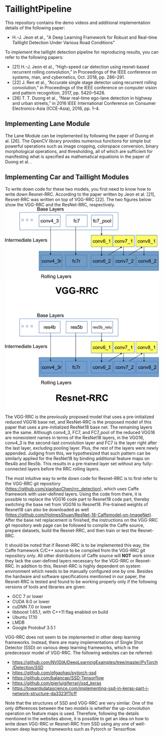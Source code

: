 # TaillightPipeline

This repository contains the demo videos and additional implementation details of the following paper:

-    H.-J. Jeon et al., "A Deep Learning Framework for Robust and Real-time Taillight Detection Under Various Road Conditions"

To implement the taillight detection pipeline for reproducing results, you can refer to the following papers:
-	[21] H.-J. Jeon et al., “High-speed car detection using resnet-based recurrent rolling convolution,” in Proceedings of the IEEE conference on systems, man, and cybernetics, Oct. 2018, pp. 286–291.
-	[22] J. Ren et al., “Accurate single stage detector using recurrent rolling convolution,” in Proceedings of the IEEE conference on computer vision and pattern recognition, 2017, pp. 5420–5428.
-	[26] T. T. Duong et al., “Near real-time ego-lane detection in highway and urban streets,” in 2016 IEEE International Conference on Consumer Electronics-Asia (ICCE-Asia), 2016, pp. 1–4.


## Implementing Lane Module

The Lane Module can be implemented by following the paper of Duong et al. [26]. The OpenCV library provides numerous functions for simple but powerful operations such as image cropping, colorspace conversion, binary morphological operations, and thresholding, all of which are sufficient for manifesting what is specified as mathematical equations in the paper of Duong et al. .

## Implementing Car and Taillight Modules

To write down code for these two models, you first need to know how to write down Resnet-RRC. According to the paper written by Jeon et al. [21], Resnet-RRC was written on top of VGG-RRC [22]. The two figures below show the VGG-RRC and the ResNet-RRC, respectively.
![VGG-RRC vs Resnet-RRC](https://github.com/SKKU-AutoLab-VSW/TaillightPipeline/blob/main/vggRRC-vs-resnetRRC.png)

The VGG-RRC is the previously proposed model that uses a pre-initialized reduced VGG16 base net, and ResNet-RRC is the proposed model of this paper that uses a pre-initialized ResNet18 base net. The remaining layers are the same. Although conv4_3, FC7, and FC7_pool of the reduced VGG16 are nonexistent names in terms of the ResNet18 layers, in the VGG16, conv4_3 is the second-last convolution layer and FC7 is the layer right after the last layer, excluding pooling layer. Plus, the rest of the layers were newly appended. Judging from this, we hypothesized that such pattern can be similarly applied for the ResNet18 by binding additional feature maps on Res4b and Res5b. This results in a pre-trained layer set without any fully-connected layers before the RRC rolling layers.

The most intuitive way to write down code for Resnet-RRC is to first refer to the VGG-RRC git repository (https://github.com/xiaohaoChen/rrc_detection), which uses Caffe framework with user-defined layers. Using the code from there, it is possible to replace the VGG16 code part to Resnet18 code part, thereby switching the base net from VGG16 to Resnet18. Pre-trained weights of Resnet18 can also be downloaded as well (https://github.com/HolmesShuan/ResNet-18-Caffemodel-on-ImageNet). After the base net replacement is finished, the instructions on the VGG-RRC git repository web page can be followed to compile the Caffe source, prepare datasets, build the Resnet-RRC, and then train or test the Resnet-RRC.

It should be noted that if Resnet-RRC is to be implemented this way, the Caffe framework C/C++ source to be compiled from the VGG-RRC git repository only. All other distributions of Caffe source will **NOT** work since they lack the user-defined layers necessary for the VGG-RRC or Resnet-RRC. In addition to this, Resnet-RRC is highly dependent on system environment which needs to be manually configured one by one. Besides the hardware and software specifications mentioned in our paper, the Resnet-RRC is tested and found to be working properly only if the following versions of tools and libraries are given:

-	GCC 7 or lower
-	CUDA 9.0 or lower
-	cuDNN 7.0 or lower
-	libboost 1.65.1, with C++11 flag enabled on build
-	Ubuntu 17.10
-	LMDB
-	Google Protobuf 3.5.1

VGG-RRC does not seem to be implemented in other deep learning frameworks. Instead, there are many implementations of Single Shot Detector (SSD) on various deep learning frameworks, which is the predecessor model of VGG-RRC. The following websites can be referred:

-	https://github.com/NVIDIA/DeepLearningExamples/tree/master/PyTorch/Detection/SSD
-	https://github.com/qfgaohao/pytorch-ssd
-	https://github.com/balancap/SSD-Tensorflow
-	https://github.com/pierluigiferrari/ssd_keras
-	https://towardsdatascience.com/implementing-ssd-in-keras-part-i-network-structure-da3323f11cff

Note that the structures of SSD and VGG-RRC are very similar. One of the only differences between the two models is whether the up-convolution operation on feature maps is used. Therefore, following the details mentioned in the websites above, it is possible to get an idea on how to write down VGG-RRC or Resnet-RRC from SSD using any one of well-known deep learning frameworks such as Pytorch or Tensorflow.
